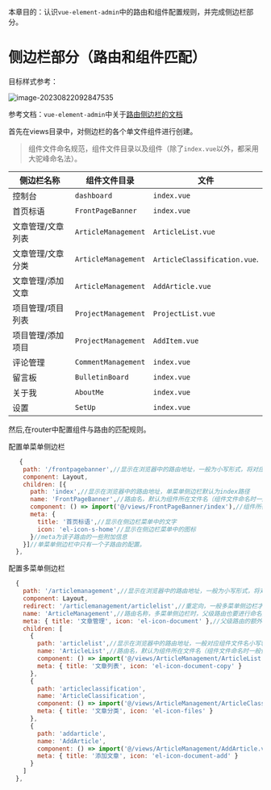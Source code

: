 本章目的：认识`vue-element-admin`中的路由和组件配置规则，并完成侧边栏部分。

# 侧边栏部分（路由和组件匹配）

目标样式参考：

![image-20230822092847535](https://mlbzdx.oss-cn-chengdu.aliyuncs.com/image-20230822092847535.png)

参考文档：`vue-element-admin`中关于[路由侧边栏的文档](https://panjiachen.github.io/vue-element-admin-site/zh/guide/essentials/router-and-nav.html#%E9%85%8D%E7%BD%AE%E9%A1%B9)

首先在views目录中，对侧边栏的各个单文件组件进行创建。

> 组件文件命名规范，组件文件目录以及组件（除了`index.vue`以外，都采用大驼峰命名法）。

| 侧边栏名称        | 组件文件目录        | 文件                         |
| ----------------- | ------------------- | ---------------------------- |
| 控制台            | `dashboard`         | `index.vue`                  |
| 首页标语          | `FrontPageBanner`   | `index.vue`                  |
| 文章管理/文章列表 | `ArticleManagement` | `ArticleList.vue`            |
| 文章管理/文章分类 | `ArticleManagement` | `ArticleClassification.vue`. |
| 文章管理/添加文章 | `ArticleManagement` | `AddArticle.vue`             |
| 项目管理/项目列表 | `ProjectManagement` | `ProjectList.vue`            |
| 项目管理/添加项目 | `ProjectManagement` | `AddItem.vue`                |
| 评论管理          | `CommentManagement` | `index.vue`                  |
| 留言板            | `BulletinBoard`     | `index.vue`                  |
| 关于我            | `AboutMe`           | `index.vue`                  |
| 设置              | `SetUp`             | `index.vue`                  |

然后,在router中配置组件与路由的匹配规则。

配置单菜单侧边栏

```javascript
   {
    path: '/frontpagebanner',//显示在浏览器中的路由地址，一般为小写形式，将对应组件文件目录名称小写转换而来。
    component: Layout,
    children: [{
      path: 'index',//显示在浏览器中的路由地址，单菜单侧边栏默认为index路径
      name: 'FrontPageBanner',//路由名，默认为组件所在文件名（组件文件命名时一般使用大驼峰命名法。）
      component: () => import('@/views/FrontPageBanner/index'),//组件所在路径
      meta: {
        title: '首页标语',//显示在侧边栏菜单中的文字
        icon: 'el-icon-s-home'//显示在侧边栏菜单中的图标
      }//meta为该子路由的一些附加信息
    }]//单菜单侧边栏中只有一个子路由的配置。
  },
```

配置多菜单侧边栏

```javascript
  {
    path: '/articlemanagement',//显示在浏览器中的路由地址，一般为小写形式，将对应组件文件目录名称小写转换而来。
    component: Layout,
    redirect: '/articlemanagement/articlelist',//重定向，一般多菜单侧边栏才会设置，一般设置重定向到第一个子路由，这里定位到文章列表。
    name: 'ArticleManagement',//路由名称，多菜单侧边栏时，父级路由也要进行命名操作，单菜单侧边栏一般不用。
    meta: { title: '文章管理', icon: 'el-icon-document' },//父级路由的额外信息，包括侧边栏主菜单名称和图标，多菜单侧边栏配置。
    children: [
      {
        path: 'articlelist',//显示在浏览器中的路由地址，一般对应组件文件名小写转化而来。
        name: 'ArticleList',//路由名，默认为组件所在文件名（组件文件命名时一般使用大驼峰命名法。）
        component: () => import('@/views/ArticleManagement/ArticleList.vue'),
        meta: { title: '文章列表', icon: 'el-icon-document-copy' }
      },
      {
        path: 'articleclassification',
        name: 'ArticleClassification',
        component: () => import('@/views/ArticleManagement/ArticleClassification.vue'),
        meta: { title: '文章分类', icon: 'el-icon-files' }
      },
      {
        path: 'addarticle',
        name: 'AddArticle',
        component: () => import('@/views/ArticleManagement/AddArticle.vue'),
        meta: { title: '添加文章', icon: 'el-icon-document-add' }
      }
    ]
  },
```

